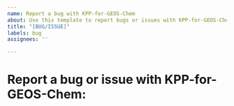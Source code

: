 ```yaml
---
name: Report a bug with KPP-for-GEOS-Chem
about: Use this template to report bugs or issues with KPP-for-GEOS-Chem
title: "[BUG/ISSUE]"
labels: bug
assignees: ''

---
```


# Report a bug or issue with KPP-for-GEOS-Chem:

